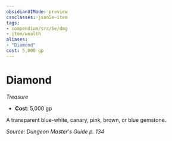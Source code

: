 ```yaml
---
obsidianUIMode: preview
cssclasses: json5e-item
tags:
- compendium/src/5e/dmg
- item/wealth
aliases: 
- "Diamond"
cost: 5,000 gp
---
```

# Diamond
*Treasure*  

- **Cost**: 5,000 gp

A transparent blue-white, canary, pink, brown, or blue gemstone.

*Source: Dungeon Master's Guide p. 134*